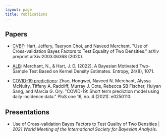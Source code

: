 ```yaml
---
layout: page
title: Publications
---
```


## Papers
- [CVBF](https://arxiv.org/pdf/2003.06368.pdf): Hart, Jeffery, Taeryon Choi, and Naveed Merchant. "Use of Cross-validation Bayes Factors to Test Equality of Two Densities." arXiv preprint arXiv:2003.06368 (2020).
- [ALB](https://www.mdpi.com/1099-4300/24/8/1071/review_report): Merchant, N., & Hart, J. D. (2022). A Bayesian Motivated Two-Sample Test Based on Kernel Density Estimates. Entropy, 24(8), 1071.

- [COVID-19 predictions](https://journals.plos.org/plosone/article?id=10.1371/journal.pone.0250110): Zhao, Hongwei, Naveed N. Merchant, Alyssa McNulty, Tiffany A. Radcliff, Murray J. Cote, Rebecca SB Fischer, Huiyan Sang, and Marcia G. Ory. "COVID-19: Short term prediction model using daily incidence data." PloS one 16, no. 4 (2021): e0250110.

## Presentations
- Use of Cross-validation Bayes Factors to Test Quality of Two Densities | _2021 World Meeting of the International Society for Bayesian Analysis._